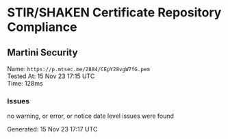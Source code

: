 # STIR/SHAKEN Certificate Repository Compliance

## Martini Security

Name: `https://p.mtsec.me/2884/CEpY28vgW7fG.pem`\
Tested At: 15 Nov 23 17:15 UTC\
Time: 128ms

### Issues

no warning, or error, or notice date level issues were found

Generated: 15 Nov 23 17:17 UTC